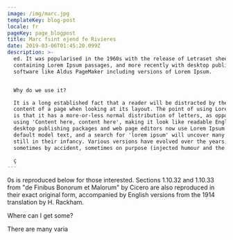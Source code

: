 ```yaml
---
image: /img/marc.jpg
templateKey: blog-post
locale: fr
pageKey: page_blogpost
title: Marc fsint ejend fe Rivieres
date: 2019-03-06T01:45:20.099Z
description: >-
  ed. It was popularised in the 1960s with the release of Letraset sheets
  containing Lorem Ipsum passages, and more recently with desktop publishing
  software like Aldus PageMaker including versions of Lorem Ipsum.


  Why do we use it?

  It is a long established fact that a reader will be distracted by the readable
  content of a page when looking at its layout. The point of using Lorem Ipsum
  is that it has a more-or-less normal distribution of letters, as opposed to
  using 'Content here, content here', making it look like readable English. Many
  desktop publishing packages and web page editors now use Lorem Ipsum as their
  default model text, and a search for 'lorem ipsum' will uncover many web sites
  still in their infancy. Various versions have evolved over the years,
  sometimes by accident, sometimes on purpose (injected humour and the like).

  ç
---
```

0s is reproduced below for those interested. Sections 1.10.32 and 1.10.33 from "de Finibus Bonorum et Malorum" by Cicero are also reproduced in their exact original form, accompanied by English versions from the 1914 translation by H. Rackham.

Where can I get some?

There are many varia

